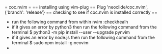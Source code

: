 
= coc.nvim =
== installing using vim-plug ==
Plug 'neoclide/coc.nvim', {'branch': 'release'}
== checking to see if coc.nvim is installed correctly ==
* run the following command from within nvim
	:checkhealh
* if it gives an error by python3 then run the following command from the terminal
	$ python3 -m pip install --user --upgrade pynvim
* if it gives an error by node.js then run the following command from the terminal
	$ sudo npm install -g neovim
* 
